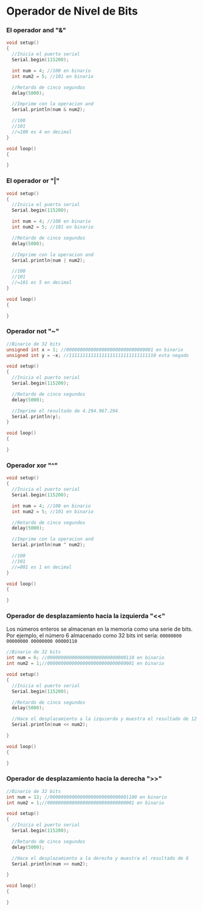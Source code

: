 # Operador de Nivel de Bits

### El operador and "&" 

```c++
void setup()
{
  //Inicia el puerto serial
  Serial.begin(115200);

  int num = 4; //100 en binario
  int num2 = 5; //101 en binario

  //Retardo de cinco segundos
  delay(5000);

  //Imprime con la operacion and
  Serial.println(num & num2);

  //100
  //101
  //=100 es 4 en decimal
}

void loop()
{

}
```

### El operador or "|"

```c++
void setup()
{
  //Inicia el puerto serial
  Serial.begin(115200);

  int num = 4; //100 en binario
  int num2 = 5; //101 en binario

  //Retardo de cinco segundos
  delay(5000);

  //Imprime con la operacion and
  Serial.println(num | num2);

  //100
  //101
  //=101 es 5 en decimal
}

void loop()
{

}
```

### Operador not "~"

```c++
//Binario de 32 bits
unsigned int x = 1; //00000000000000000000000000000001 en binario
unsigned int y = ~x; //11111111111111111111111111111110 esta negado

void setup()
{
  //Inicia el puerto serial
  Serial.begin(115200);

  //Retardo de cinco segundos
  delay(5000);

  //Imprime el resultado de 4.294.967.294
  Serial.println(y);
}

void loop() 
{

}
```

### Operador xor "^"
```c++
void setup()
{
  //Inicia el puerto serial
  Serial.begin(115200);

  int num = 4; //100 en binario
  int num2 = 5; //101 en binario

  //Retardo de cinco segundos
  delay(5000);

  //Imprime con la operacion and
  Serial.println(num ^ num2);

  //100
  //101
  //=001 es 1 en decimal
}

void loop()
{

}
```

### Operador de desplazamiento hacia la izquierda "<<"
Los números enteros se almacenan en la memoria como una serie de bits. Por ejemplo, el número 6 almacenado como 32 bits int sería:
``` 00000000 00000000 00000000 00000110 ```


```c++
//Binario de 32 bits
int num = 6; //00000000000000000000000000000110 en binario
int num2 = 1;//00000000000000000000000000000001 en binario

void setup()
{
  //Inicia el puerto serial
  Serial.begin(115200);

  //Retardo de cinco segundos
  delay(5000);

  //Hace el desplazamiento a la izquierda y muestra el resultado de 12
  Serial.println(num << num2);

}

void loop()
{

}
```

### Operador de desplazamiento hacia la derecha ">>"

```c++
//Binario de 32 bits
int num = 12; //00000000000000000000000000001100 en binario
int num2 = 1;//00000000000000000000000000000001 en binario

void setup()
{
  //Inicia el puerto serial
  Serial.begin(115200);

  //Retardo de cinco segundos
  delay(5000);

  //Hace el desplazamiento a la derecha y muestra el resultado de 6
  Serial.println(num >> num2);

}

void loop()
{

}
```
